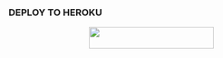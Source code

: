 
  




### DEPLOY TO HEROKU

<P align="center"><a href="https://heroku.com/deploy?template=https://github.com/Ergans33/EmikoRobot"> <img src="https://img.shields.io/badge/Deploy%20To%20Heroku-blue?style=for-the-badge&logo=heroku" width="220" height="38.45"/></a></p>





